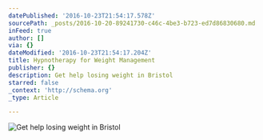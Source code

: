 ```yaml
---
datePublished: '2016-10-23T21:54:17.578Z'
sourcePath: _posts/2016-10-20-89241730-c46c-4be3-b723-ed7d86830680.md
inFeed: true
author: []
via: {}
dateModified: '2016-10-23T21:54:17.204Z'
title: Hypnotherapy for Weight Management
publisher: {}
description: Get help losing weight in Bristol
starred: false
_context: 'http://schema.org'
_type: Article

---
```

![Get help losing weight in Bristol](https://the-grid-user-content.s3-us-west-2.amazonaws.com/13b213d8-a47a-41b7-b7c6-1037a54bdfa5.jpg)